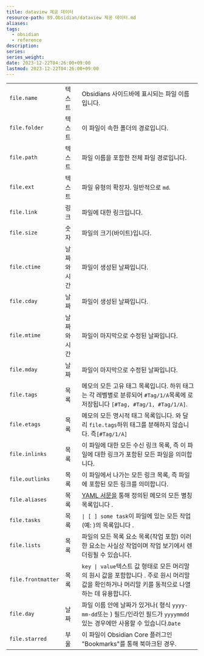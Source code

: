 ```yaml
---
title: dataview 제공 데이터
resource-path: 89.Obsidian/dataview 제공 데이터.md
aliases:
tags:
  - obsidian
  - reference
description:
series:
series_weight:
date: 2023-12-22T04:26:00+09:00
lastmod: 2023-12-22T04:26:00+09:00
---
```

|                    |        |                                                                                            |
| ------------------ | ------ | ------------------------------------------------------------------------------------------ |
| `file.name`        | 텍스트    | Obsidians 사이드바에 표시되는 파일 이름입니다.                                                             |
| `file.folder`      | 텍스트    | 이 파일이 속한 폴더의 경로입니다.                                                                        |
| `file.path`        | 텍스트    | 파일 이름을 포함한 전체 파일 경로입니다.                                                                    |
| `file.ext`         | 텍스트    | 파일 유형의 확장자. 일반적으로 `md`.                                                                    |
| `file.link`        | 링크     | 파일에 대한 링크입니다.                                                                              |
| `file.size`        | 숫자     | 파일의 크기(바이트)입니다.                                                                            |
| `file.ctime`       | 날짜와 시간 | 파일이 생성된 날짜입니다.                                                                             |
| `file.cday`        | 날짜     | 파일이 생성된 날짜입니다.                                                                             |
| `file.mtime`       | 날짜와 시간 | 파일이 마지막으로 수정된 날짜입니다.                                                                       |
| `file.mday`        | 날짜     | 파일이 마지막으로 수정된 날짜입니다.                                                                       |
| `file.tags`        | 목록     | 메모의 모든 고유 태그 목록입니다. 하위 태그는 각 레벨별로 분류되어 `#Tag/1/A`목록에 로 저장됩니다 `[#Tag, #Tag/1, #Tag/1/A]`.   |
| `file.etags`       | 목록     | 메모의 모든 명시적 태그 목록입니다. 와 달리 `file.tags`하위 태그를 분해하지 않습니다. 즉`[#Tag/1/A]`                       |
| `file.inlinks`     | 목록     | 이 파일에 대한 모든 수신 링크 목록, 즉 이 파일에 대한 링크가 포함된 모든 파일을 의미합니다.                                     |
| `file.outlinks`    | 목록     | 이 파일에서 나가는 모든 링크 목록, 즉 파일에 포함된 모든 링크를 의미합니다.                                               |
| `file.aliases`     | 목록     | [YAML 서문을](https://help.obsidian.md/How+to/Add+aliases+to+note) 통해 정의된 메모의 모든 별칭 목록입니다 .   |
| `file.tasks`       | 목록     | `\| [ ] some task`이 파일에 있는 모든 작업(예: )의 목록입니다 .                                             |
| `file.lists`       | 목록     | 파일의 모든 목록 요소 목록(작업 포함) 이러한 요소는 사실상 작업이며 작업 보기에서 렌더링될 수 있습니다.                               |
| `file.frontmatter` | 목록     | `key \| value`텍스트 값 형태로 모든 머리말의 원시 값을 포함합니다 . 주로 원시 머리말 값을 확인하거나 머리말 키를 동적으로 나열하는 데 유용합니다. |
| `file.day`         | 날짜     | 파일 이름 안에 날짜가 있거나( 형식 `yyyy-mm-dd`또는 ) 필드/인라인 필드가 `yyyymmdd`있는 경우에만 사용할 수 있습니다.`Date`       |
| `file.starred`     | 부울     | 이 파일이 Obsidian Core 플러그인 "Bookmarks"를 통해 북마크된 경우.                                          |